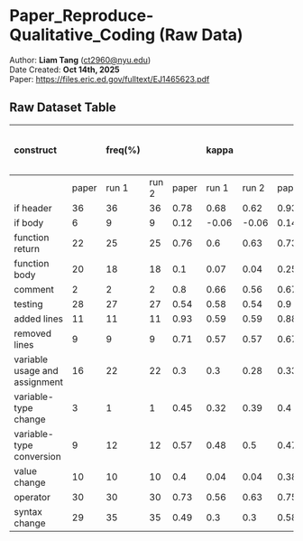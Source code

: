 # Paper_Reproduce-Qualitative_Coding (Raw Data)

Author: **Liam Tang** (<ct2960@nyu.edu>)  
Date Created: **Oct 14th, 2025**  
Paper: https://files.eric.ed.gov/fulltext/EJ1465623.pdf

## Raw Dataset Table

| construct                     | | freq(%)   | | | kappa   | | | prec   | |:-------------| recall   | |
|:------------------------------|:-------------|:----------|:-------------|:-------------|:--------|:-------------|:-------------|:-------|:-------------|:--------------|:---------|:--------------|
| | paper        | run 1     | run 2        | paper        | run 1   | run 2        | paper        | run 1  | run 2        | paper         | run 1    | run 2         |
| if header                     | 36           | 36        | 36           | 0.78         | 0.68    | 0.62         | 0.93         | 0.71   | 0.67         | 0.78          | 0.94     | 0.94          |
| if body                       | 6            | 9         | 9            | 0.12         | -0.06   | -0.06        | 0.14         | 0.06   | 0.06         | 0.39          | 0.33     | 0.33          |
| function return               | 22           | 25        | 25           | 0.76         | 0.6     | 0.63         | 0.73         | 0.62   | 0.63         | 0.95          | 0.84     | 0.88          |
| function body                 | 20           | 18        | 18           | 0.1          | 0.07    | 0.04         | 0.25         | 0.21   | 0.2          | 0.66          | 0.67     | 0.61          |
| comment                       | 2            | 2         | 2            | 0.8          | 0.66    | 0.56         | 0.67         | 0.5    | 0.4          | 1             | 1        | 1             |
| testing                       | 28           | 27        | 27           | 0.54         | 0.58    | 0.54         | 0.9          | 0.83   | 0.82         | 0.48          | 0.56     | 0.52          |
| added lines                   | 11           | 11        | 11           | 0.93         | 0.59    | 0.59         | 0.88         | 0.48   | 0.48         | 1             | 1        | 1             |
| removed lines                 | 9            | 9         | 9            | 0.71         | 0.57    | 0.57         | 0.67         | 0.45   | 0.45         | 0.84          | 1        | 1             |
| variable usage and assignment | 16           | 22        | 22           | 0.3          | 0.3     | 0.28         | 0.33         | 0.37   | 0.35         | 0.85          | 0.86     | 0.86          |
| variable-type change          | 3            | 1         | 1            | 0.45         | 0.32    | 0.39         | 0.4          | 0.2    | 0.25         | 0.8           | 1        | 1             |
| variable-type conversion      | 9            | 12        | 12           | 0.57         | 0.48    | 0.5          | 0.47         | 0.41   | 0.42         | 0.96          | 0.92     | 0.92          |
| value change                  | 10           | 10        | 10           | 0.4          | 0.04    | 0.04         | 0.38         | 0.12   | 0.12         | 0.62          | 1        | 1             |
| operator                      | 30           | 30        | 30           | 0.73         | 0.56    | 0.63         | 0.75         | 0.71   | 0.72         | 0.9           | 0.67     | 0.77          |
| syntax change                 | 29           | 35        | 35           | 0.49         | 0.3     | 0.3          | 0.58         | 0.5    | 0.5          | 0.79          | 0.69     | 0.69          |
